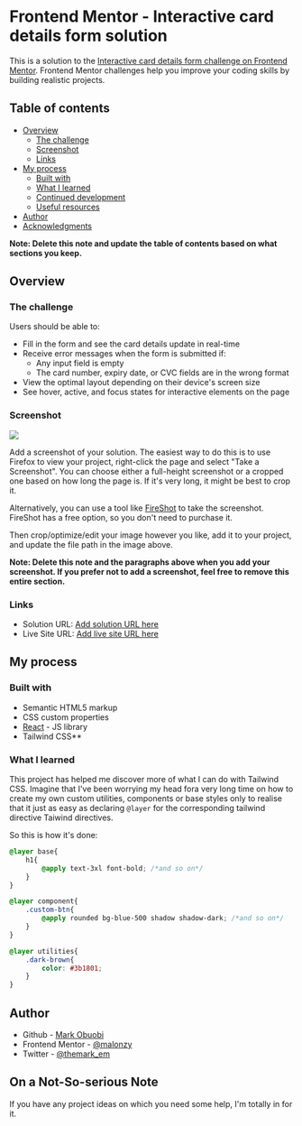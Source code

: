 # Frontend Mentor - Interactive card details form solution

This is a solution to the [Interactive card details form challenge on Frontend Mentor](https://www.frontendmentor.io/challenges/interactive-card-details-form-XpS8cKZDWw). Frontend Mentor challenges help you improve your coding skills by building realistic projects. 

## Table of contents

- [Overview](#overview)
  - [The challenge](#the-challenge)
  - [Screenshot](#screenshot)
  - [Links](#links)
- [My process](#my-process)
  - [Built with](#built-with)
  - [What I learned](#what-i-learned)
  - [Continued development](#continued-development)
  - [Useful resources](#useful-resources)
- [Author](#author)
- [Acknowledgments](#acknowledgments)

**Note: Delete this note and update the table of contents based on what sections you keep.**

## Overview

### The challenge

Users should be able to:

- Fill in the form and see the card details update in real-time
- Receive error messages when the form is submitted if:
  - Any input field is empty
  - The card number, expiry date, or CVC fields are in the wrong format
- View the optimal layout depending on their device's screen size
- See hover, active, and focus states for interactive elements on the page

### Screenshot

![](./screenshot.jpg)

Add a screenshot of your solution. The easiest way to do this is to use Firefox to view your project, right-click the page and select "Take a Screenshot". You can choose either a full-height screenshot or a cropped one based on how long the page is. If it's very long, it might be best to crop it.

Alternatively, you can use a tool like [FireShot](https://getfireshot.com/) to take the screenshot. FireShot has a free option, so you don't need to purchase it. 

Then crop/optimize/edit your image however you like, add it to your project, and update the file path in the image above.

**Note: Delete this note and the paragraphs above when you add your screenshot. If you prefer not to add a screenshot, feel free to remove this entire section.**

### Links

- Solution URL: [Add solution URL here](https://your-solution-url.com)
- Live Site URL: [Add live site URL here](https://your-live-site-url.com)

## My process

### Built with

- Semantic HTML5 markup
- CSS custom properties
- [React](https://reactjs.org/) - JS library
- Tailwind CSS**

### What I learned

This project has helped me discover more of what I can do with Tailwind CSS. Imagine that I've been worrying my head fora very long time on how to create my own custom utilities, components or base styles only to realise that it just as easy as declaring `@layer` for the corresponding tailwind directive Taiwind directives.

So this is how it's done: 

```css
@layer base{
    h1{
        @apply text-3xl font-bold; /*and so on*/
    }
}

@layer component{
    .custom-btn{
        @apply rounded bg-blue-500 shadow shadow-dark; /*and so on*/
    }
}

@layer utilities{
    .dark-brown{
        color: #3b1801;
    }
}
```

## Author

- Github - [Mark Obuobi](https://www.github.com/malonzy)
- Frontend Mentor - [@malonzy](https://www.frontendmentor.io/profile/malonzy)
- Twitter - [@themark_em](https://www.twitter.com/themark_em)

## On a Not-So-serious Note

If you have any project ideas on which you need some help, I'm totally in for it.
